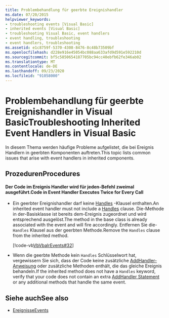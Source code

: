 ```yaml
---
title: Problembehandlung für geerbte Ereignishandler
ms.date: 07/20/2015
helpviewer_keywords:
- troubleshooting events [Visual Basic]
- inherited events [Visual Basic]
- troubleshooting Visual Basic, event handlers
- event handling, troubleshooting
- event handlers, troubleshooting
ms.assetid: e1c8759f-5370-4308-8476-8c48b73509bf
ms.openlocfilehash: d228e916e45054bc088aa633afd9d591e592210d
ms.sourcegitcommit: bf5c5850654187705bc94cc40ebfb62fe346ab02
ms.translationtype: MT
ms.contentlocale: de-DE
ms.lasthandoff: 09/23/2020
ms.locfileid: "91058000"
---
```

# <a name="troubleshooting-inherited-event-handlers-in-visual-basic"></a><span data-ttu-id="f598f-102">Problembehandlung für geerbte Ereignishandler in Visual Basic</span><span class="sxs-lookup"><span data-stu-id="f598f-102">Troubleshooting Inherited Event Handlers in Visual Basic</span></span>

<span data-ttu-id="f598f-103">In diesem Thema werden häufige Probleme aufgelistet, die bei Ereignis Handlern in geerbten Komponenten auftreten.</span><span class="sxs-lookup"><span data-stu-id="f598f-103">This topic lists common issues that arise with event handlers in inherited components.</span></span>  
  
## <a name="procedures"></a><span data-ttu-id="f598f-104">Prozeduren</span><span class="sxs-lookup"><span data-stu-id="f598f-104">Procedures</span></span>  
  
#### <a name="code-in-event-handler-executes-twice-for-every-call"></a><span data-ttu-id="f598f-105">Der Code im Ereignis Handler wird für jeden-Befehl zweimal ausgeführt.</span><span class="sxs-lookup"><span data-stu-id="f598f-105">Code in Event Handler Executes Twice for Every Call</span></span>  
  
- <span data-ttu-id="f598f-106">Ein geerbter Ereignishandler darf keine [Handles](../../../language-reference/statements/handles-clause.md) -Klausel enthalten.</span><span class="sxs-lookup"><span data-stu-id="f598f-106">An inherited event handler must not include a [Handles](../../../language-reference/statements/handles-clause.md) clause.</span></span> <span data-ttu-id="f598f-107">Die-Methode in der-Basisklasse ist bereits dem-Ereignis zugeordnet und wird entsprechend ausgelöst.</span><span class="sxs-lookup"><span data-stu-id="f598f-107">The method in the base class is already associated with the event and will fire accordingly.</span></span> <span data-ttu-id="f598f-108">Entfernen Sie die- `Handles` Klausel aus der geerbten Methode.</span><span class="sxs-lookup"><span data-stu-id="f598f-108">Remove the `Handles` clause from the inherited method.</span></span>  
  
     [!code-vb[VbVbalrEvents#32](~/samples/snippets/visualbasic/VS_Snippets_VBCSharp/VbVbalrEvents/VB/Class1.vb#32)]  
  
- <span data-ttu-id="f598f-109">Wenn die geerbte Methode kein `Handles` Schlüsselwort hat, vergewissern Sie sich, dass der Code keine zusätzliche [AddHandler-Anweisung](../../../language-reference/statements/addhandler-statement.md) oder zusätzliche Methoden enthält, die das gleiche Ereignis behandeln.</span><span class="sxs-lookup"><span data-stu-id="f598f-109">If the inherited method does not have a `Handles` keyword, verify that your code does not contain an extra [AddHandler Statement](../../../language-reference/statements/addhandler-statement.md) or any additional methods that handle the same event.</span></span>  
  
## <a name="see-also"></a><span data-ttu-id="f598f-110">Siehe auch</span><span class="sxs-lookup"><span data-stu-id="f598f-110">See also</span></span>

- [<span data-ttu-id="f598f-111">Ereignisse</span><span class="sxs-lookup"><span data-stu-id="f598f-111">Events</span></span>](index.md)
